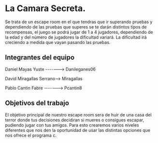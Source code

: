 # La Camara Secreta.

Se trata de un escape room en el que tendras que ir superando pruebas y dependiendo de las pruebas que superes se te darán distintos tipos de recompensas,
el juego se podrá jugar de 1 a 4 jugadores, dependiendo de la edad y del número de jugadores la dificultad variará. La dificultad irá creciendo a medida que vayan pasando las pruebas.

## Integrantes del equipo

Daniel Mayas Yuste -------> Danileganes06

David Miragallas Serrano--> Miragallas

Pablo Cantin Fabre -------> Pcantin8

## Objetivos del trabajo

El objetivo principal de nuestro escape room sera de huir de una casa del terror donde tus decisiones decidiran si mueres o consigues escapar, pudiendo jugar con tus amigos. Para esto crearemos varios niveles diferentes que nos den la oportunidad de usar las distintas opciones que nos ofrece el programa c.
